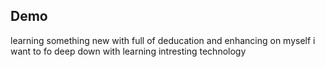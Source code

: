 ## Demo
learning something new with full of deducation and enhancing on myself
 i want to fo deep down with learning intresting technology

